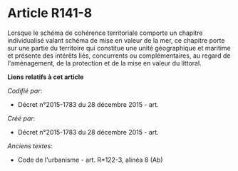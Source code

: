 # Article R141-8

Lorsque le schéma de cohérence territoriale comporte un chapitre individualisé valant schéma de mise en valeur de la mer, ce
chapitre porte sur une partie du territoire qui constitue une unité géographique et maritime et présente des intérêts liés,
concurrents ou complémentaires, au regard de l'aménagement, de la protection et de la mise en valeur du littoral.

**Liens relatifs à cet article**

_Codifié par_:

  - Décret n°2015-1783 du 28 décembre 2015 - art.

_Créé par_:

  - Décret n°2015-1783 du 28 décembre 2015 - art.

_Anciens textes_:

  - Code de l'urbanisme - art. R*122-3, alinéa 8 (Ab)
